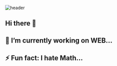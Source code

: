 ![header](https://capsule-render.vercel.app/api?type=waving&color=0:EEFF00,100:a82da8&height=300&section=header&text=Jimmy's%20profile&fontSize=70&animation=twinkling&fontColor=ffffff&reversal=true)
## Hi there 👋
## 🔭 I’m currently working on WEB...
## ⚡ Fun fact: I hate Math...
